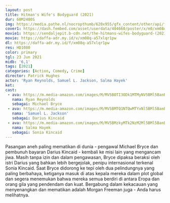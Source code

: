 ```yaml
---
layout: post
title: Hitman's Wife's Bodyguard (2021)
dur: 60M2400S
img: https://media.pathe.nl/nocropthumb/620x955/gfx_content/other/api/filmdepot/v1/movie/download/28546_137087_ps_sd-high.jpg
cover1: https://dash.fembed.com/asset/userdata/404660/poster/x/m0/xm08q-a57xlqr1pw.png?v=1654508159
movie1: https://sendaljepit.b-cdn.net/the-hitmans-wifes-bodyguard-(2021)/
movie: https://daffa-adr.my.id/v/xm08q-a57xlqr1pw
dl: https://daffa-adr.my.id/f/xm08q-a57xlqr1pw
res: HD1080
color: primary
tgl: 23 Jun 2021
midb: '6,1'
tags: [2021]
categories: [Action, Comedy, Crime]
director: Patrick Hughes
actor: 'Ryan Reynolds, Samuel L. Jackson, Salma Hayek'
ket: 
cast:
 - ava: https://m.media-amazon.com/images/M/MV5BOTI3ODk1MTMyNV5BMl5BanBnXkFtZTcwNDEyNTE2Mg@@._V1_QL75_UX140_CR0,5,140,140_.jpg
   nama: Ryan Reynolds
   sebagai: Michael Bryce
 - ava: https://m.media-amazon.com/images/M/MV5BMTQ1NTQwMTYxNl5BMl5BanBnXkFtZTYwMjA1MzY1._V1_QL75_UX140_CR0,13,140,140_.jpg
   nama: 'Samuel L. Jackson'
   sebagai: Darius Kincaid
 - ava: https://m.media-amazon.com/images/M/MV5BMzkyMTk2NzM2Ml5BMl5BanBnXkFtZTcwNDQ4MjYzMg@@._V1_QL75_UX140_CR0,6,140,140_.jpg
   nama: Salma Hayek
   sebagai: Sonia Kincaid
---
```


Pasangan aneh paling mematikan di dunia - pengawal Michael Bryce dan pembunuh bayaran Darius Kincaid - kembali ke misi lain yang mengancam jiwa. Masih tanpa izin dan dalam pengawasan, Bryce dipaksa beraksi oleh istri Darius yang bahkan lebih bergejolak, penipu internasional terkenal Sonia Kincaid. Saat Bryce didorong ke tepi oleh dua pelindungnya yang paling berbahaya, ketiganya masuk di atas kepala mereka dalam plot global dan segera menemukan bahwa mereka semua berdiri di antara Eropa dan orang gila yang pendendam dan kuat. Bergabung dalam kekacauan yang menyenangkan dan mematikan adalah Morgan Freeman juga - Anda harus melihatnya.
